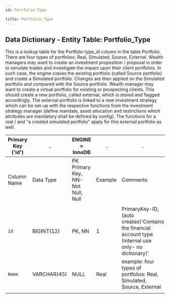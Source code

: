 ```yaml
---
id: Portfolio_Type

title: Portfolio_Type
---
```


## Data Dictionary - Entity Table: Portfolio_Type

This is a lookup table for the Portfolio type_id column in the table Portfolio. There are four types of portfolios: Real, Simulated, Source, External. 
Wealth managers may want to create an investment proposition / proposal in order to simulate trades and investigate the impact 
upon their client portfolios. In such case, the engine copies the existing portfolio (called Source portfolio)
 and create a Simulated portfolio. Changes are then applied on the Simulated portfolio and compared with the Source portfolio.
 Wealth manager may want to create a virtual portfolio for existing or prospecting clients. This should create a new portfolio, 
 called external, which is stored and flagged accordingly. The external portfolio is linked to a new investment strategy 
 which can be set-up with the respective functions from the investment strategy manager 
 (define mandate, asset allocation and restrictions which attributes are mandatory shall be defined by config). 
 The functions for a real / and "a created simulated portfolio" apply for this external portfolio as well. 
 

| Primary Key ('id')|.|ENGINE = InnoDB|.|.|
|---|---|---|---|---|
|Column Name|Data Type|PK Primary Key, NN-Not Null, Null|Example|Comments|
||
|`id`|BIGINT(12)|PK, NN|1|PrimaryKey-ID,(auto creates)'Contains the financial account type (internal use only- no dictionary)'|
|`Name`|VARCHAR(45)|NULL|Real|example:  four types of portfolios: Real, Simulated, Source, External|
||
